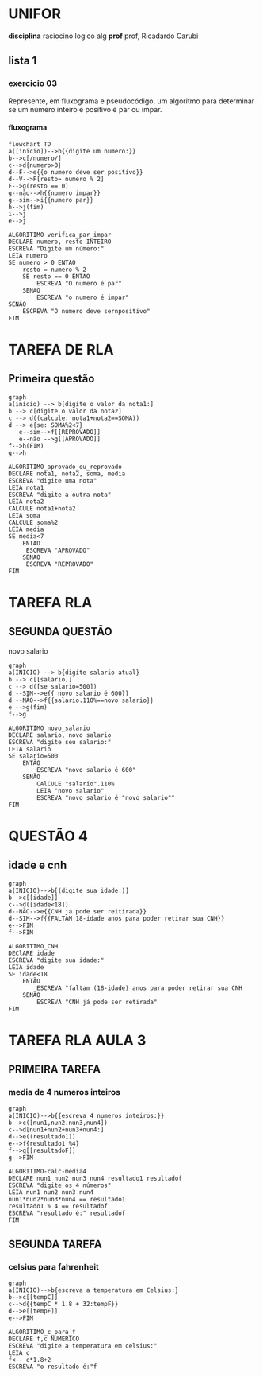 # UNIFOR
**disciplina** raciocino logico alg
**prof** prof, Ricadardo Carubi
## lista 1
### exercicio 03
Represente, em fluxograma e pseudocódigo, um algoritmo para determinar se um número
inteiro e positivo é par ou impar.

#### fluxograma
```mermaid
flowchart TD
a([inicio])-->b{{digite um numero:}}
b-->c[/numero/]
c-->d{numero>0}
d--F-->e{{o numero deve ser positivo}}
d--V-->F[resto= numero % 2]
F-->g(resto == 0)
g--não-->h{{numero impar}}
g--sim-->i{{numero par}}
h-->j(fim)
i-->j
e-->j
```


``` 
ALGORITIMO verifica_par_impar
DECLARE numero, resto INTEIRO
ESCREVA "Digite um número:"
LEIA numero
SE numero > 0 ENTAO
	resto = numero % 2
	SE resto == 0 ENTAO
		ESCREVA "O numero é par"
	SENAO
		ESCREVA "o numero é impar"
SENÃO	
	ESCREVA "O numero deve sernpositivo"
FIM                                                      
```








# TAREFA DE RLA
## Primeira questão

 ```mermaid
 graph 
 a(inicio) --> b[digite o valor da nota1:]
 b --> c[digite o valor da nota2]
c --> d((calcule: nota1+nota2==SOMA))
d --> e{se: SOMA%2<7}
	e--sim-->f[[REPROVADO]]
	e--não -->g[[APROVADO]]
f-->h(FIM)
g-->h
 ```

```
ALGORITIMO_aprovado_ou_reprovado
DECLARE nota1, nota2, soma, media
ESCREVA "digite uma nota"
LEIA nota1
ESCREVA "digite a outra nota"
LEIA nota2
CALCULE nota1+nota2
LEIA soma
CALCULE soma%2
LEIA media
SE media<7 
	ENTAO 
	 ESCREVA "APROVADO"
	SENAO 
	 ESCREVA "REPROVADO"
FIM
```






# TAREFA RLA
## SEGUNDA QUESTÃO
novo salario



```mermaid
graph
a(INICIO) --> b{digite salario atual}
b --> c[[salario]]
c --> d([se salario=500])
d --SIM-->e{{ novo salario é 600}}
d --NÃO-->f{{salario.110%==novo salario}}
e -->g(fim)
f-->g
 ```

```
ALGORITIMO novo_salario
DECLARE salario, novo salario
ESCREVA "digite seu salario:"
LEIA salario 
SE salario=500
	ENTÃO
		ESCREVA "novo salario é 600"
	SENÃO
		CAlCULE "salario".110%
		LEIA "novo salario"
		ESCREVA "novo salario é "novo salario""
FIM
```



# QUESTÃO 4
## idade e cnh

```mermaid
graph
a(INICIO)-->b[(digite sua idade:)]
b-->c[[idade]] 
c-->d([idade<18])
d--NÃO-->e{{CNH já pode ser reitirada}}
d--SIM-->f{{FALTAM 18-idade anos para poder retirar sua CNH}} 
e-->FIM
f-->FIM
```

```
ALGORITIMO_CNH
DEClARE idade
ESCREVA "digite sua idade:"
LEIA idade
SE idade<18
	ENTÃO
		ESCREVA "faltam (18-idade) anos para poder retirar sua CNH
	SENÃO
		ESCREVA "CNH já pode ser retirada"
FIM
```

# TAREFA RLA AULA 3
## PRIMEIRA TAREFA
### media de 4 numeros inteiros

```mermaid
graph
a(INICIO)-->b{{escreva 4 numeros inteiros:}}
b-->c([nun1,nun2.nun3,nun4])
c-->d[nun1+nun2+nun3+nun4:]
d-->e((resultado1))
e-->f{resultado1 %4}
f-->g[[resultadoF]]
g-->FIM

```
```
ALGORITIMO-calc-media4
DECLARE nun1 nun2 nun3 nun4 resultado1 resultadof
ESCREVA "digite os 4 números"
LEIA nun1 nun2 nun3 nun4
nun1*nun2*nun3*nun4 == resultado1
resultado1 % 4 == resultadof
ESCREVA "resultado é:" resultadof
FIM
```


## SEGUNDA TAREFA
### celsius para fahrenheit 


```mermaid
graph
a(INICIO)-->b{escreva a temperatura em Celsius:}
b-->c[[tempC]]
c-->d{{tempC * 1.8 + 32:tempF}}
d-->e[[tempF]]
e-->FIM

```
```
ALGORITIMO_c_para_f
DECLARE f,c NUMERICO
ESCREVA "digite a temperatura em celsius:"
LEIA c
f<-- c*1.8+2
ESCREVA "o resultado é:"f

```



